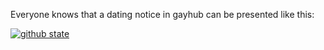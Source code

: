 Everyone knows that a dating notice in gayhub can be presented like this:  

[![github state](https://github-readme-stats.vercel.app/api?username=Ziqi-Yang)]()
